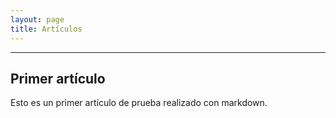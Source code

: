 ```yaml
---
layout: page
title: Artículos
---
```


----

## Primer artículo

Esto es un primer artículo de prueba realizado con markdown.
